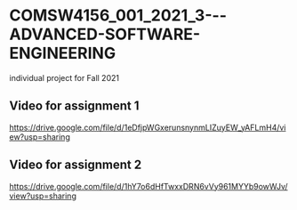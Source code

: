 # COMSW4156_001_2021_3---ADVANCED-SOFTWARE-ENGINEERING
individual project for Fall 2021

## Video for assignment 1

https://drive.google.com/file/d/1eDfjpWGxerunsnynmLIZuyEW_yAFLmH4/view?usp=sharing

## Video for assignment 2

https://drive.google.com/file/d/1hY7o6dHfTwxxDRN6vVy961MYYb9owWJv/view?usp=sharing
